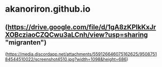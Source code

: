 # akanoriron.github.io
## (https://drive.google.com/file/d/1gA8zKPlkKxJrXOBcziaoCZQCwu3aLCnh/view?usp=sharing "migranten")
(https://media.discordapp.net/attachments/559126646075162625/950875184544510022/screenshot4510.jpg?width=1098&height=686)
